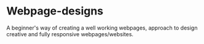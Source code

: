 # Webpage-designs
A beginner's way of creating a well working webpages, approach to design creative and fully responsive webpages/websites. 

